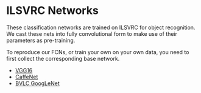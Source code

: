 # ILSVRC Networks

These classification networks are trained on ILSVRC for object recognition.
We cast these nets into fully convolutional form to make use of their parameters as pre-training.

To reproduce our FCNs, or train your own on your own data, you need to first collect the corresponding base network.

- [VGG16](https://gist.github.com/ksimonyan/211839e770f7b538e2d8#file-readme-md)
- [CaffeNet](https://github.com/BVLC/caffe/tree/master/models/bvlc_reference_caffenet)
- [BVLC GoogLeNet](https://github.com/BVLC/caffe/tree/master/models/bvlc_googlenet)
